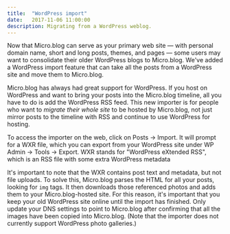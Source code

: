```yaml
---
title:  "WordPress import"
date:   2017-11-06 11:00:00
description: Migrating from a WordPress weblog.
---
```


Now that Micro.blog can serve as your primary web site — with personal domain name, short and long posts, themes, and pages — some users may want to consolidate their older WordPress blogs to Micro.blog. We've added a WordPress import feature that can take all the posts from a WordPress site and move them to Micro.blog.

Micro.blog has always had great support for WordPress. If you host on WordPress and want to bring your posts into the Micro.blog timeline, all you have to do is add the WordPress RSS feed. This new importer is for people who want to _migrate their whole site_ to be hosted by Micro.blog, not just mirror posts to the timeline with RSS and continue to use WordPress for hosting.

To access the importer on the web, click on Posts → Import. It will prompt for a WXR file, which you can export from your WordPress site under WP Admin → Tools → Export. WXR stands for "WordPress eXtended RSS", which is an RSS file with some extra WordPress metadata

It's important to note that the WXR contains post text and metadata, but not file uploads. To solve this, Micro.blog parses the HTML for all your posts, looking for `img` tags. It then downloads those referenced photos and adds them to your Micro.blog-hosted site. For this reason, it's important that you keep your old WordPress site online until the import has finished. Only update your DNS settings to point to Micro.blog after confirming that all the images have been copied into Micro.blog. (Note that the importer does not currently support WordPress photo galleries.)